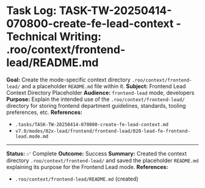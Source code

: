 # Task Log: TASK-TW-20250414-070800-create-fe-lead-context - Technical Writing: .roo/context/frontend-lead/README.md

**Goal:** Create the mode-specific context directory `.roo/context/frontend-lead/` and a placeholder `README.md` file within it.
**Subject:** Frontend Lead Context Directory Placeholder
**Audience:** `frontend-lead` mode, developers
**Purpose:** Explain the intended use of the `.roo/context/frontend-lead/` directory for storing frontend department guidelines, standards, tooling preferences, etc.
**References:**
- `.tasks/TASK-TW-20250414-070800-create-fe-lead-context.md`
- `v7.0/modes/02x-lead/frontend/frontend-lead/020-lead-fe-frontend-lead.mode.md`

---
**Status:** ✅ Complete
**Outcome:** Success
**Summary:** Created the context directory `.roo/context/frontend-lead/` and saved the placeholder `README.md` explaining its purpose for the Frontend Lead mode.
**References:**
- `.roo/context/frontend-lead/README.md` (created)